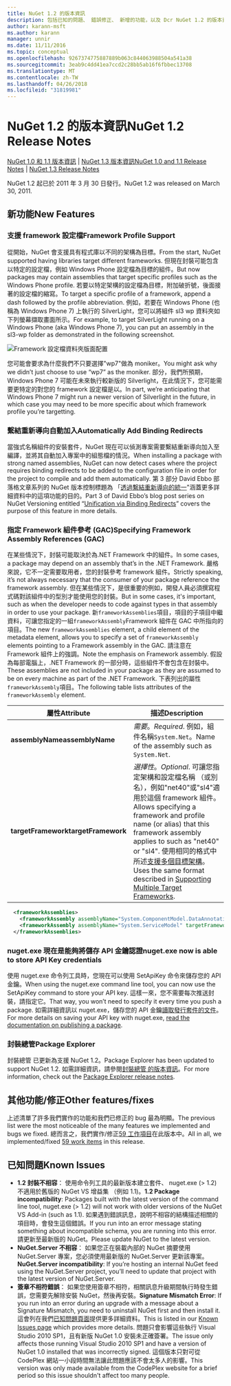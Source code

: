 ```yaml
---
title: NuGet 1.2 的版本資訊
description: 包括已知的問題、 錯誤修正、 新增的功能，以及 Dcr NuGet 1.2 的版本資訊。
author: karann-msft
ms.author: karann
manager: unnir
ms.date: 11/11/2016
ms.topic: conceptual
ms.openlocfilehash: 9267374775887889b063c844063988504a541a38
ms.sourcegitcommit: 3eab9c4dd41ea7ccd2c28bb5ab16f6fbbec13708
ms.translationtype: MT
ms.contentlocale: zh-TW
ms.lasthandoff: 04/26/2018
ms.locfileid: "31819981"
---
```

# <a name="nuget-12-release-notes"></a><span data-ttu-id="5ee08-103">NuGet 1.2 的版本資訊</span><span class="sxs-lookup"><span data-stu-id="5ee08-103">NuGet 1.2 Release Notes</span></span>

<span data-ttu-id="5ee08-104">[NuGet 1.0 和 1.1 版本資訊](../release-notes/nuget-1.1.md) | [NuGet 1.3 版本資訊](../release-notes/nuget-1.3.md)</span><span class="sxs-lookup"><span data-stu-id="5ee08-104">[NuGet 1.0 and 1.1 Release Notes](../release-notes/nuget-1.1.md) | [NuGet 1.3 Release Notes](../release-notes/nuget-1.3.md)</span></span>

<span data-ttu-id="5ee08-105">NuGet 1.2 起已於 2011 年 3 月 30 日發行。</span><span class="sxs-lookup"><span data-stu-id="5ee08-105">NuGet 1.2 was released on March 30, 2011.</span></span>

## <a name="new-features"></a><span data-ttu-id="5ee08-106">新功能</span><span class="sxs-lookup"><span data-stu-id="5ee08-106">New Features</span></span>

### <a name="framework-profile-support"></a><span data-ttu-id="5ee08-107">支援 framework 設定檔</span><span class="sxs-lookup"><span data-stu-id="5ee08-107">Framework Profile Support</span></span>

<span data-ttu-id="5ee08-108">從開始，NuGet 會支援具有程式庫以不同的架構為目標。</span><span class="sxs-lookup"><span data-stu-id="5ee08-108">From the start, NuGet supported having libraries target different frameworks.</span></span> <span data-ttu-id="5ee08-109">但現在封裝可能包含以特定的設定檔，例如 Windows Phone 設定檔為目標的組件。</span><span class="sxs-lookup"><span data-stu-id="5ee08-109">But now packages may contain assemblies that target specific profiles such as the Windows Phone profile.</span></span> <span data-ttu-id="5ee08-110">若要以特定架構的設定檔為目標，附加破折號，後面接著的設定檔的縮寫。</span><span class="sxs-lookup"><span data-stu-id="5ee08-110">To target a specific profile of a framework, append a dash followed by the profile abbreviation.</span></span> <span data-ttu-id="5ee08-111">例如，若要在 Windows Phone (也稱為 Windows Phone 7) 上執行的 SilverLight，您可以將組件 sl3 wp 資料夾如下列螢幕擷取畫面所示。</span><span class="sxs-lookup"><span data-stu-id="5ee08-111">For example, to target SilverLight running on a Windows Phone (aka Windows Phone 7), you can put an assembly in the sl3-wp folder as demonstrated in the following screenshot.</span></span>

![Framework 設定檔資料夾版面配置](./media/framework-profile-support.png)

<span data-ttu-id="5ee08-113">您可能會要求為什麼我們不只要選擇"wp7"做為 moniker。</span><span class="sxs-lookup"><span data-stu-id="5ee08-113">You might ask why we didn’t just choose to use “wp7” as the moniker.</span></span> <span data-ttu-id="5ee08-114">部分，我們所預期，Windows Phone 7 可能在未來執行較新版的 Silverlight，在此情況下，您可能需要更特定的對您的 framework 設定檔是以。</span><span class="sxs-lookup"><span data-stu-id="5ee08-114">In part, we’re anticipating that Windows Phone 7 might run a newer version of Silverlight in the future, in which case you may need to be more specific about which framework profile you’re targetting.</span></span>

### <a name="automatically-add-binding-redirects"></a><span data-ttu-id="5ee08-115">繫結重新導向自動加入</span><span class="sxs-lookup"><span data-stu-id="5ee08-115">Automatically Add Binding Redirects</span></span>

<span data-ttu-id="5ee08-116">當強式名稱組件的安裝套件，NuGet 現在可以偵測專案需要繫結重新導向加入至編譯，並將其自動加入專案中的組態檔的情況。</span><span class="sxs-lookup"><span data-stu-id="5ee08-116">When installing a package with strong named assemblies, NuGet can now detect cases where the project requires binding redirects to be added to the configuration file in order for the project to compile and add them automatically.</span></span> <span data-ttu-id="5ee08-117">第 3 部分 David Ebbo 部落格文章系列的 NuGet 版本控制標題為 「[透過繫結重新導向的統一](http://blog.davidebbo.com/2011/01/nuget-versioning-part-3-unification-via.html)"涵蓋更多詳細資料中的這項功能的目的。</span><span class="sxs-lookup"><span data-stu-id="5ee08-117">Part 3 of David Ebbo’s blog post series on NuGet Versioning entitled “[Unification via Binding Redirects](http://blog.davidebbo.com/2011/01/nuget-versioning-part-3-unification-via.html)” covers the purpose of this feature in more details.</span></span>

<a name="framework-assembly-refs"></a>

### <a name="specifying-framework-assembly-references-gac"></a><span data-ttu-id="5ee08-118">指定 Framework 組件參考 (GAC)</span><span class="sxs-lookup"><span data-stu-id="5ee08-118">Specifying Framework Assembly References (GAC)</span></span>

<span data-ttu-id="5ee08-119">在某些情況下，封裝可能取決於為.NET Framework 中的組件。</span><span class="sxs-lookup"><span data-stu-id="5ee08-119">In some cases, a package may depend on an assembly that’s in the .NET Framework.</span></span> <span data-ttu-id="5ee08-120">嚴格來說，它不一定需要取用者，您的封裝參考 framework 組件。</span><span class="sxs-lookup"><span data-stu-id="5ee08-120">Strictly speaking, it’s not always necessary that the consumer of your package reference the framework assembly.</span></span> <span data-ttu-id="5ee08-121">但在某些情況下，是很重要的例如，開發人員必須撰寫程式碼對該組件中的型別才能使用您的封裝。</span><span class="sxs-lookup"><span data-stu-id="5ee08-121">But in some cases, it's important, such as when the developer needs to code against types in that assembly in order to use your package.</span></span> <span data-ttu-id="5ee08-122">新`frameworkAssemblies`項目，項目的子項目中繼資料，可讓您指定的一組`frameworkAssembly`Framework 組件在 GAC 中所指向的項目。</span><span class="sxs-lookup"><span data-stu-id="5ee08-122">The new `frameworkAssemblies` element, a child element of the metadata element, allows you to specify a set of `frameworkAssembly` elements pointing to a Framework assembly in the GAC.</span></span> <span data-ttu-id="5ee08-123">請注意在 Framework 組件上的強調。</span><span class="sxs-lookup"><span data-stu-id="5ee08-123">Note the emphasis on Framework assembly.</span></span>
<span data-ttu-id="5ee08-124">假設為每部電腦上，.NET Framework 的一部分時，這些組件不會包含在封裝中。</span><span class="sxs-lookup"><span data-stu-id="5ee08-124">These assemblies are not included in your package as they are assumed to be on every machine  as part of the .NET Framework.</span></span> <span data-ttu-id="5ee08-125">下表列出的屬性`frameworkAssembly`項目。</span><span class="sxs-lookup"><span data-stu-id="5ee08-125">The following table lists attributes of the `frameworkAssembly` element.</span></span>


|<span data-ttu-id="5ee08-126">屬性</span><span class="sxs-lookup"><span data-stu-id="5ee08-126">Attribute</span></span> |<span data-ttu-id="5ee08-127">描述</span><span class="sxs-lookup"><span data-stu-id="5ee08-127">Description</span></span>|
|----------------|-----------|
|<span data-ttu-id="5ee08-128">**assemblyName**</span><span class="sxs-lookup"><span data-stu-id="5ee08-128">**assemblyName**</span></span>|<span data-ttu-id="5ee08-129">*需要*。</span><span class="sxs-lookup"><span data-stu-id="5ee08-129">*Required*.</span></span> <span data-ttu-id="5ee08-130">例如，組件名稱`System.Net`。</span><span class="sxs-lookup"><span data-stu-id="5ee08-130">Name of the assembly such as `System.Net`.</span></span>|
|<span data-ttu-id="5ee08-131">**targetFramework**</span><span class="sxs-lookup"><span data-stu-id="5ee08-131">**targetFramework**</span></span>|<span data-ttu-id="5ee08-132">*選擇性*。</span><span class="sxs-lookup"><span data-stu-id="5ee08-132">*Optional*.</span></span> <span data-ttu-id="5ee08-133">可讓您指定架構和設定檔名稱 （或別名），例如"net40"或"sl4"適用於這個 framework 組件。</span><span class="sxs-lookup"><span data-stu-id="5ee08-133">Allows specifying a framework and profile name (or alias) that this framework assembly applies to such as "net40" or "sl4".</span></span> <span data-ttu-id="5ee08-134">使用相同的格式中所述[支援多個目標架構](../create-packages/supporting-multiple-target-frameworks.md)。</span><span class="sxs-lookup"><span data-stu-id="5ee08-134">Uses the same format described in [Supporting Multiple Target Frameworks](../create-packages/supporting-multiple-target-frameworks.md).</span></span>|

```xml
  <frameworkAssemblies>
    <frameworkAssembly assemblyName="System.ComponentModel.DataAnnotations" targetFramework="net40" />
    <frameworkAssembly assemblyName="System.ServiceModel" targetFramework="net40" />
  </frameworkAssemblies>
```

### <a name="nugetexe-now-is-able-to-store-api-key-credentials"></a><span data-ttu-id="5ee08-135">nuget.exe 現在是能夠將儲存 API 金鑰認證</span><span class="sxs-lookup"><span data-stu-id="5ee08-135">nuget.exe now is able to store API Key credentials</span></span>

<span data-ttu-id="5ee08-136">使用 nuget.exe 命令列工具時，您現在可以使用 SetApiKey 命令來儲存您的 API 金鑰。</span><span class="sxs-lookup"><span data-stu-id="5ee08-136">When using the nuget.exe command line tool, you can now use the SetApiKey command to store your API key.</span></span> <span data-ttu-id="5ee08-137">這樣一來，您不需要每次推送封裝，請指定它。</span><span class="sxs-lookup"><span data-stu-id="5ee08-137">That way, you won’t need to specify it every time you push a package.</span></span> <span data-ttu-id="5ee08-138">如需詳細資訊以 nuget.exe，儲存您的 API 金鑰[讀取發行套件的文件](../create-packages/publish-a-package.md)。</span><span class="sxs-lookup"><span data-stu-id="5ee08-138">For more details on saving your API key with nuget.exe, [read the documentation on publishing a package](../create-packages/publish-a-package.md).</span></span>

### <a name="package-explorer"></a><span data-ttu-id="5ee08-139">封裝總管</span><span class="sxs-lookup"><span data-stu-id="5ee08-139">Package Explorer</span></span>
<span data-ttu-id="5ee08-140">封裝總管 已更新為支援 NuGet 1.2。</span><span class="sxs-lookup"><span data-stu-id="5ee08-140">Package Explorer has been updated to support NuGet 1.2.</span></span> <span data-ttu-id="5ee08-141">如需詳細資訊，請參閱[封裝總管 的版本資訊](http://nuget.codeplex.com/wikipage?title=New%20features%20in%20NuGet%20Package%20Explorer%201.0)。</span><span class="sxs-lookup"><span data-stu-id="5ee08-141">For more information, check out the [Package Explorer release notes](http://nuget.codeplex.com/wikipage?title=New%20features%20in%20NuGet%20Package%20Explorer%201.0).</span></span>

## <a name="other-featuresfixes"></a><span data-ttu-id="5ee08-142">其他功能/修正</span><span class="sxs-lookup"><span data-stu-id="5ee08-142">Other features/fixes</span></span>

<span data-ttu-id="5ee08-143">上述清單了許多我們實作的功能和我們已修正的 bug 最為明顯。</span><span class="sxs-lookup"><span data-stu-id="5ee08-143">The previous list were the most noticeable of the many features we implemented and bugs we fixed.</span></span> <span data-ttu-id="5ee08-144">總而言之，我們實作/修正[59 工作項目](http://nuget.codeplex.com/workitem/list/advanced?keyword=&status=All&type=All&priority=All&release=NuGet%201.2&assignedTo=All&component=All&sortField=Votes&sortDirection=Descending&page=0)在此版本中。</span><span class="sxs-lookup"><span data-stu-id="5ee08-144">All in all, we implemented/fixed [59 work items](http://nuget.codeplex.com/workitem/list/advanced?keyword=&status=All&type=All&priority=All&release=NuGet%201.2&assignedTo=All&component=All&sortField=Votes&sortDirection=Descending&page=0) in this release.</span></span>

## <a name="known-issues"></a><span data-ttu-id="5ee08-145">已知問題</span><span class="sxs-lookup"><span data-stu-id="5ee08-145">Known Issues</span></span>

* <span data-ttu-id="5ee08-146">**1.2 封裝不相容**： 使用命令列工具的最新版本建立套件、 nuget.exe (> 1.2) 不適用於舊版的 NuGet VS 增益集 （例如 1.1)。</span><span class="sxs-lookup"><span data-stu-id="5ee08-146">**1.2 Package incompatibility**: Packages built with the latest version of the command line tool, nuget.exe (> 1.2) will not work with older versions of the NuGet VS Add-in (such as 1.1).</span></span> <span data-ttu-id="5ee08-147">如果遇到錯誤訊息，說明不相容的結構描述相關的項目時，會發生這個錯誤。</span><span class="sxs-lookup"><span data-stu-id="5ee08-147">If you run into an error message stating something about incompatible schema, you are running into this error.</span></span> <span data-ttu-id="5ee08-148">請更新至最新版的 NuGet。</span><span class="sxs-lookup"><span data-stu-id="5ee08-148">Please update NuGet to the latest version.</span></span>
* <span data-ttu-id="5ee08-149">**NuGet.Server 不相容**： 如果您正在裝載內部的 NuGet 摘要使用 NuGet.Server 專案，您必須使用最新版的 NuGet.Server 更新該專案。</span><span class="sxs-lookup"><span data-stu-id="5ee08-149">**NuGet.Server incompatibility**: If you’re hosting an internal NuGet feed using the NuGet.Server project, you’ll need to update that project with the latest version of NuGet.Server.</span></span>
* <span data-ttu-id="5ee08-150">**簽章不相符錯誤**： 如果您使用簽章不相符，相關訊息升級期間執行時發生錯誤，您需要先解除安裝 NuGet，然後再安裝。</span><span class="sxs-lookup"><span data-stu-id="5ee08-150">**Signature Mismatch Error**: If you run into an error during an upgrade with a message about a Signature Mismatch, you need to uninstall NuGet first and then install it.</span></span> <span data-ttu-id="5ee08-151">這會列在我們[已知問題頁面](../release-notes/known-issues.md)提供更多詳細資料。</span><span class="sxs-lookup"><span data-stu-id="5ee08-151">This is listed in our [Known Issues page](../release-notes/known-issues.md) which provides more details.</span></span> <span data-ttu-id="5ee08-152">問題只會影響這些執行 Visual Studio 2010 SP1，且有新版 NuGet 1.0 安裝未正確簽署。</span><span class="sxs-lookup"><span data-stu-id="5ee08-152">The issue only affects those running Visual Studio 2010 SP1 and have a version of NuGet 1.0 installed that was incorrectly signed.</span></span> <span data-ttu-id="5ee08-153">這個版本只對可從 CodePlex 網站一小段時間無法讓此問題應該不會太多人的影響。</span><span class="sxs-lookup"><span data-stu-id="5ee08-153">This version was only made available from the CodePlex website for a brief period so this issue shouldn't affect too many people.</span></span>